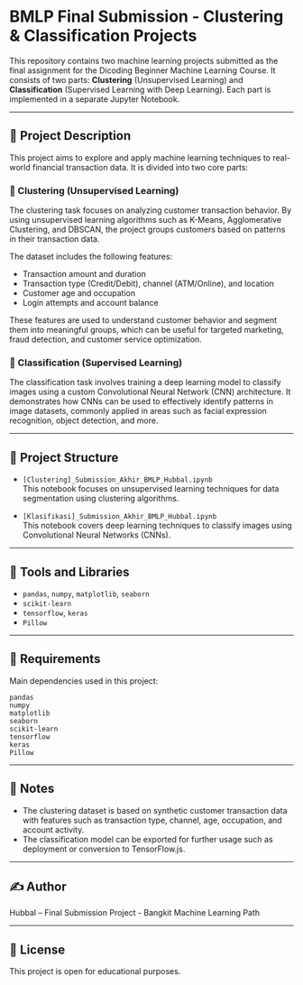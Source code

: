 
# BMLP Final Submission - Clustering & Classification Projects

This repository contains two machine learning projects submitted as the final assignment for the Dicoding Beginner Machine Learning Course. It consists of two parts: **Clustering** (Unsupervised Learning) and **Classification** (Supervised Learning with Deep Learning). Each part is implemented in a separate Jupyter Notebook.

---

## 📘 Project Description

This project aims to explore and apply machine learning techniques to real-world financial transaction data. It is divided into two core parts:

### 🧠 Clustering (Unsupervised Learning)

The clustering task focuses on analyzing customer transaction behavior. By using unsupervised learning algorithms such as K-Means, Agglomerative Clustering, and DBSCAN, the project groups customers based on patterns in their transaction data.

The dataset includes the following features:

- Transaction amount and duration
- Transaction type (Credit/Debit), channel (ATM/Online), and location
- Customer age and occupation
- Login attempts and account balance

These features are used to understand customer behavior and segment them into meaningful groups, which can be useful for targeted marketing, fraud detection, and customer service optimization.

### 🧾 Classification (Supervised Learning)

The classification task involves training a deep learning model to classify images using a custom Convolutional Neural Network (CNN) architecture. It demonstrates how CNNs can be used to effectively identify patterns in image datasets, commonly applied in areas such as facial expression recognition, object detection, and more.

---

## 📁 Project Structure

- `[Clustering]_Submission_Akhir_BMLP_Hubbal.ipynb`  
  This notebook focuses on unsupervised learning techniques for data segmentation using clustering algorithms.

- `[Klasifikasi]_Submission_Akhir_BMLP_Hubbal.ipynb`  
  This notebook covers deep learning techniques to classify images using Convolutional Neural Networks (CNNs).

---

## 🔧 Tools and Libraries

- `pandas`, `numpy`, `matplotlib`, `seaborn`
- `scikit-learn`
- `tensorflow`, `keras`
- `Pillow`

---

## 📝 Requirements

Main dependencies used in this project:

```
pandas
numpy
matplotlib
seaborn
scikit-learn
tensorflow
keras
Pillow
```

---

## 📌 Notes

- The clustering dataset is based on synthetic customer transaction data with features such as transaction type, channel, age, occupation, and account activity.
- The classification model can be exported for further usage such as deployment or conversion to TensorFlow.js.

---

## ✍️ Author

Hubbal – Final Submission Project - Bangkit Machine Learning Path

---

## 📜 License

This project is open for educational purposes.

